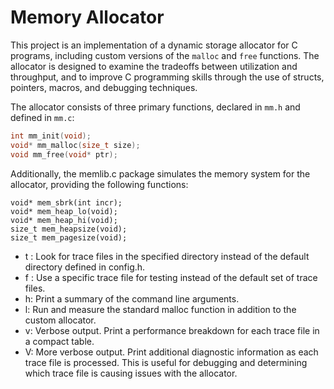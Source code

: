 # Memory Allocator

This project is an implementation of a dynamic storage allocator for C programs, including custom versions of the `malloc` and `free` functions. The allocator is designed to examine the tradeoffs between utilization and throughput, and to improve C programming skills through the use of structs, pointers, macros, and debugging techniques.

The allocator consists of three primary functions, declared in `mm.h` and defined in `mm.c`:

```c
int mm_init(void);
void* mm_malloc(size_t size);
void mm_free(void* ptr);
```

Additionally, the memlib.c package simulates the memory system for the allocator, providing the following functions:

```
void* mem_sbrk(int incr);
void* mem_heap_lo(void);
void* mem_heap_hi(void);
size_t mem_heapsize(void);
size_t mem_pagesize(void);
```

- t <tracedir>: Look for trace files in the specified directory instead of the default directory defined in config.h.
- f <tracefile>: Use a specific trace file for testing instead of the default set of trace files.
- h: Print a summary of the command line arguments.
- l: Run and measure the standard malloc function in addition to the custom allocator.
- v: Verbose output. Print a performance breakdown for each trace file in a compact table.
- V: More verbose output. Print additional diagnostic information as each trace file is processed. This is useful for debugging and determining which trace file is causing issues with the allocator.
